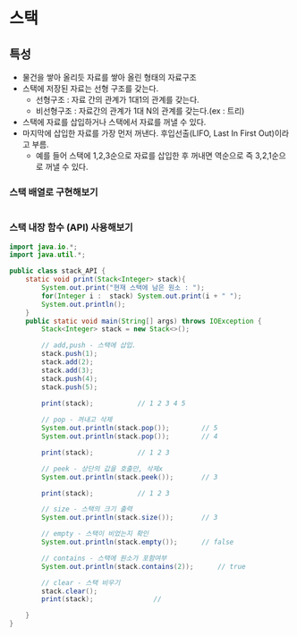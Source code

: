# 스택



## 특성

* 물건을 쌓아 올리듯 자료를 쌓아 올린 형태의 자료구조
* 스택에 저장된 자료는 선형 구조를 갖는다.
  - 선형구조 : 자료 간의 관계가 1대1의 관계를 갖는다.
  - 비선형구조 : 자료간의 관계가 1대 N의 관계를 갖는다.(ex : 트리)
* 스택에 자료를 삽입하거나 스택에서 자료를 꺼낼 수 있다.
* 마지막에 삽입한 자료를 가장 먼저 꺼낸다. 후입선출(LIFO, Last In First Out)이라고 부름.
    - 예를 들어 스택에 1,2,3순으로 자료를 삽입한 후 꺼내면 역순으로 즉 3,2,1순으로 꺼낼 수 있다.










### 스택 배열로 구현해보기

```java

```































### 스택 내장 함수 (API) 사용해보기

```java
import java.io.*;
import java.util.*;

public class stack_API {
    static void print(Stack<Integer> stack){
        System.out.print("현재 스택에 남은 원소 : ");
        for(Integer i :  stack) System.out.print(i + " ");
        System.out.println();
    }
    public static void main(String[] args) throws IOException {
        Stack<Integer> stack = new Stack<>();

        // add,push - 스택에 삽입.
        stack.push(1);
        stack.add(2);
        stack.add(3);
        stack.push(4);
        stack.push(5);

        print(stack);           // 1 2 3 4 5
        
        // pop - 꺼내고 삭제
        System.out.println(stack.pop());        // 5
        System.out.println(stack.pop());        // 4

        print(stack);           // 1 2 3

        // peek - 상단의 값을 호출만, 삭제x
        System.out.println(stack.peek());       // 3

        print(stack);           // 1 2 3

        // size - 스택의 크기 출력
        System.out.println(stack.size());       // 3

        // empty - 스택이 비었는지 확인
        System.out.println(stack.empty());      // false

        // contains - 스택에 원소가 포함여부
        System.out.println(stack.contains(2));      // true

        // clear - 스택 비우기
        stack.clear();
        print(stack);               //

    }
}

```






























